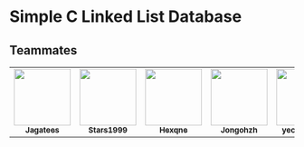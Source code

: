 # Simple C Linked List Database

## Teammates

<table>
  <tr>
        <td align="center"><a href="https://github.com/Jagatees"><img src="https://avatars.githubusercontent.com/u/140966272?s=400&u=4366692093a55d4fda2ba7b4a0b5aa221f8ac0b3&v=4" width="100px;" alt=""/><br /><sub><b>Jagatees</b></sub></a><br />
    </td>
    <td align="center"><a href="https://github.com/Stars1999"><img src="https://avatars.githubusercontent.com/u/25857617?v=4" width="100px;" alt=""/><br /><sub><b>Stars1999</b></sub></a><br />
    </td>  
    <td align="center"><a href="https://github.com/Hexqne
"><img src="https://avatars.githubusercontent.com/u/53991762?v=4" width="100px;" alt=""/><br /><sub><b>Hexqne
</b></sub></a><br />
    </td> 
    <td align="center"><a href="https://github.com/
Jongohzh"><img src="https://avatars.githubusercontent.com/u/44186596?v=4" width="100px;" alt=""/><br /><sub><b>
Jongohzh</b></sub></a><br />
    </td> 
    <td align="center"><a href="https://github.com/yechenkhoo"><img src="https://avatars.githubusercontent.com/u/144420206?v=4" width="100px;" alt=""/><br /><sub><b>yechenkhoo</b></sub></a><br />
    </td> 
  </tr>
</table>
